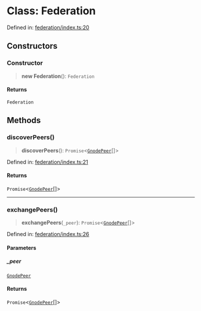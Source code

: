 # Class: Federation

Defined in: [federation/index.ts:20](https://github.com/happyvertical/smrt/blob/3e10e04571f8229dee5c87ee2f9b9b06c6c49f12/packages/gnode/src/federation/index.ts#L20)

## Constructors

### Constructor

> **new Federation**(): `Federation`

#### Returns

`Federation`

## Methods

### discoverPeers()

> **discoverPeers**(): `Promise`\<[`GnodePeer`](../interfaces/GnodePeer.md)[]\>

Defined in: [federation/index.ts:21](https://github.com/happyvertical/smrt/blob/3e10e04571f8229dee5c87ee2f9b9b06c6c49f12/packages/gnode/src/federation/index.ts#L21)

#### Returns

`Promise`\<[`GnodePeer`](../interfaces/GnodePeer.md)[]\>

***

### exchangePeers()

> **exchangePeers**(`_peer`): `Promise`\<[`GnodePeer`](../interfaces/GnodePeer.md)[]\>

Defined in: [federation/index.ts:26](https://github.com/happyvertical/smrt/blob/3e10e04571f8229dee5c87ee2f9b9b06c6c49f12/packages/gnode/src/federation/index.ts#L26)

#### Parameters

##### \_peer

[`GnodePeer`](../interfaces/GnodePeer.md)

#### Returns

`Promise`\<[`GnodePeer`](../interfaces/GnodePeer.md)[]\>
